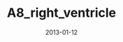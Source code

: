 ---
title: A8_right_ventricle
image: https://www.cycif.org/assets/img/rashid-2019-heart/A8_right_ventricle.jpg
date: '2013-01-12'
minerva_link: https://www.cycif.org/data/rashid-2019-heart/osd-A8_right_ventricle.html
info_link: https://www.cycif.org/data/rashid-2019-heart/index.html
show_page_link: false
---